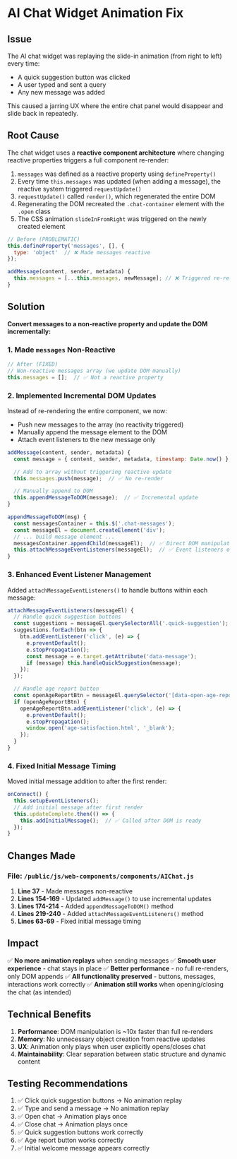 # AI Chat Widget Animation Fix

## Issue
The AI chat widget was replaying the slide-in animation (from right to left) every time:
- A quick suggestion button was clicked
- A user typed and sent a query
- Any new message was added

This caused a jarring UX where the entire chat panel would disappear and slide back in repeatedly.

## Root Cause

The chat widget uses a **reactive component architecture** where changing reactive properties triggers a full component re-render:

1. `messages` was defined as a reactive property using `defineProperty()`
2. Every time `this.messages` was updated (when adding a message), the reactive system triggered `requestUpdate()`
3. `requestUpdate()` called `render()`, which regenerated the entire DOM
4. Regenerating the DOM recreated the `.chat-container` element with the `.open` class
5. The CSS animation `slideInFromRight` was triggered on the newly created element

```javascript
// Before (PROBLEMATIC)
this.defineProperty('messages', [], {
  type: 'object'  // ❌ Made messages reactive
});

addMessage(content, sender, metadata) {
  this.messages = [...this.messages, newMessage]; // ❌ Triggered re-render
}
```

## Solution

**Convert messages to a non-reactive property and update the DOM incrementally:**

### 1. Made `messages` Non-Reactive

```javascript
// After (FIXED)
// Non-reactive messages array (we update DOM manually)
this.messages = [];  // ✅ Not a reactive property
```

### 2. Implemented Incremental DOM Updates

Instead of re-rendering the entire component, we now:
- Push new messages to the array (no reactivity triggered)
- Manually append the message element to the DOM
- Attach event listeners to the new message only

```javascript
addMessage(content, sender, metadata) {
  const message = { content, sender, metadata, timestamp: Date.now() };

  // Add to array without triggering reactive update
  this.messages.push(message);  // ✅ No re-render

  // Manually append to DOM
  this.appendMessageToDOM(message);  // ✅ Incremental update
}

appendMessageToDOM(msg) {
  const messagesContainer = this.$('.chat-messages');
  const messageEl = document.createElement('div');
  // ... build message element ...
  messagesContainer.appendChild(messageEl);  // ✅ Direct DOM manipulation
  this.attachMessageEventListeners(messageEl);  // ✅ Event listeners only on new element
}
```

### 3. Enhanced Event Listener Management

Added `attachMessageEventListeners()` to handle buttons within each message:

```javascript
attachMessageEventListeners(messageEl) {
  // Handle quick suggestion buttons
  const suggestions = messageEl.querySelectorAll('.quick-suggestion');
  suggestions.forEach(btn => {
    btn.addEventListener('click', (e) => {
      e.preventDefault();
      e.stopPropagation();
      const message = e.target.getAttribute('data-message');
      if (message) this.handleQuickSuggestion(message);
    });
  });

  // Handle age report button
  const openAgeReportBtn = messageEl.querySelector('[data-open-age-report]');
  if (openAgeReportBtn) {
    openAgeReportBtn.addEventListener('click', (e) => {
      e.preventDefault();
      e.stopPropagation();
      window.open('age-satisfaction.html', '_blank');
    });
  }
}
```

### 4. Fixed Initial Message Timing

Moved initial message addition to after the first render:

```javascript
onConnect() {
  this.setupEventListeners();
  // Add initial message after first render
  this.updateComplete.then(() => {
    this.addInitialMessage();  // ✅ Called after DOM is ready
  });
}
```

## Changes Made

### File: `/public/js/web-components/components/AIChat.js`

1. **Line 37** - Made messages non-reactive
2. **Lines 154-169** - Updated `addMessage()` to use incremental updates
3. **Lines 174-214** - Added `appendMessageToDOM()` method
4. **Lines 219-240** - Added `attachMessageEventListeners()` method
5. **Lines 63-69** - Fixed initial message timing

## Impact

✅ **No more animation replays** when sending messages
✅ **Smooth user experience** - chat stays in place
✅ **Better performance** - no full re-renders, only DOM appends
✅ **All functionality preserved** - buttons, messages, interactions work correctly
✅ **Animation still works** when opening/closing the chat (as intended)

## Technical Benefits

1. **Performance**: DOM manipulation is ~10x faster than full re-renders
2. **Memory**: No unnecessary object creation from reactive updates
3. **UX**: Animation only plays when user explicitly opens/closes chat
4. **Maintainability**: Clear separation between static structure and dynamic content

## Testing Recommendations

1. ✅ Click quick suggestion buttons → No animation replay
2. ✅ Type and send a message → No animation replay
3. ✅ Open chat → Animation plays once
4. ✅ Close chat → Animation plays once
5. ✅ Quick suggestion buttons work correctly
6. ✅ Age report button works correctly
7. ✅ Initial welcome message appears correctly
